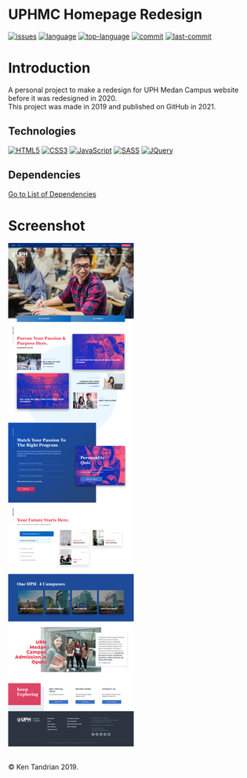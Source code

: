 # UPHMC Homepage Redesign
[![issues](https://img.shields.io/github/issues/KenTandrian/uphmc-homepage-redesign)](https://github.com/KenTandrian/uphmc-homepage-redesign/issues)
[![language](https://img.shields.io/github/languages/count/KenTandrian/uphmc-homepage-redesign)](https://github.com/KenTandrian/uphmc-homepage-redesign/search?l=javascript)
[![top-language](https://img.shields.io/github/languages/top/KenTandrian/uphmc-homepage-redesign)](https://github.com/KenTandrian/uphmc-homepage-redesign/search?l=javascript)
[![commit](https://img.shields.io/github/commit-activity/m/KenTandrian/uphmc-homepage-redesign)](https://github.com/KenTandrian/uphmc-homepage-redesign/commits/main)
[![last-commit](https://img.shields.io/github/last-commit/KenTandrian/uphmc-homepage-redesign)](https://github.com/KenTandrian/uphmc-homepage-redesign/commits/main)

# Introduction
A personal project to make a redesign for UPH Medan Campus website before it was redesigned in 2020.\
This project was made in 2019 and published on GitHub in 2021.

## Technologies
[![HTML5](https://img.shields.io/badge/-HTML5-black?style=flat-square&logo=html5&logoColor=orange)](https://github.com/KenTandrian?tab=repositories&language=html)
[![CSS3](https://img.shields.io/badge/-CSS3-black?style=flat-square&logo=css3&logoColor=blue)](https://github.com/KenTandrian?tab=repositories&language=css)
[![JavaScript](https://img.shields.io/badge/-JavaScript-black?style=flat-square&logo=javascript)](https://github.com/KenTandrian?tab=repositories&language=javascript)
[![SASS](https://img.shields.io/badge/-SASS-black?style=flat-square&logo=SASS&logoColor=hotpink)](https://github.com/KenTandrian?tab=repositories)
[![JQuery](https://img.shields.io/badge/-JQuery-black?style=flat-square&logo=JQuery&logoColor=%230769AD)](https://github.com/KenTandrian?tab=repositories)

## Dependencies
[Go to List of Dependencies](https://github.com/KenTandrian/uphmc-homepage-redesign/network/dependencies)

# Screenshot
<img src=img/uphmc-redesign_.png>

## 
&#169; Ken Tandrian 2019.
